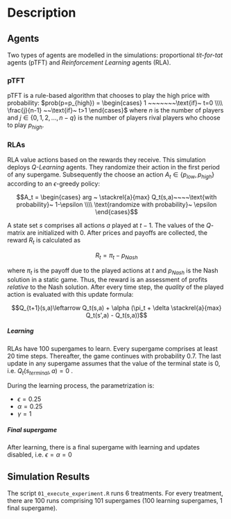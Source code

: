# Description

## Agents



Two types of agents are modelled in the simulations: proportional *tit-for-tat* agents (pTFT) and *Reinforcement Learning* agents (RLA).

### pTFT

 pTFT is a rule-based algorithm that chooses to play the high price with probability:
$prob(p=p_{high}) = \begin{cases} 1 ~~~~~~~\text{if}~ t=0 \\\\
\frac{j}{n-1} ~~\text{if}~ t>1 \end{cases}$
where $n$ is the number of players and $j \in \{0,1,2, ..., n-q\}$ is the number of players rival players who choose to play $p_{high}$.

### RLAs

RLA value actions based on the rewards they receive. This simulation deploys *Q-Learning* agents. They randomize their action in the first period of any supergame. Subsequently the choose an action $A_t \in \{p_{low}, p_{high}\}$ according to an $\epsilon$-greedy policy:

$$A_t = \begin{cases} arg ~ \stackrel{a}{max} Q_t(s,a)~~~~\text{with probability}~ 1-\epsilon \\\\
\text{randomize with probability}~ \epsilon \end{cases}$$

A state set $s$ comprises all actions $a$ played at $t-1$. The values of the $Q$-matrix are initialized with $0$. After prices and payoffs are collected, the reward $R_t$ is calculated as

$$R_t = \pi_t-p_{Nash}$$

 where $\pi_t$ is the payoff due to the played actions at $t$ and $p_{Nash}$ is the Nash solution in a static game. Thus, the reward is an assessment of profits *relative* to the Nash solution. After every time step, the *quality* of the played action is evaluated with this update formula:

$$Q_{t+1}(s,a)\leftarrow Q_t(s,a) + \alpha (\pi_t + \delta \stackrel{a}{max} Q_t(s',a) - Q_t(s,a))$$

##### Learning

RLAs have 100 supergames to learn. Every supergame comprises at least 20 time steps. Thereafter, the game continues with probability $0.7$. The last update in any supergame assumes that the value of the terminal state is  $0$, i.e. $Q_t(s_{terminal},a) = 0$ .

During the learning process, the parametrization is:

* $\epsilon=0.25$
* $\alpha = 0.25$ 
* $\gamma = 1$ 

##### Final supergame

After learning, there is a final supergame with learning and updates disabled, i.e. $\epsilon = \alpha = 0$ 



## Simulation Results

The script `01_execute_experiment.R` runs 6 treatments. For every treatment, there are 100 runs comprising 101 supergames (100 learning supergames, 1 final supergame).